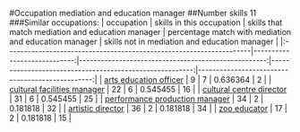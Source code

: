 #Occupation mediation and education manager
##Number skills 11
###Similar occupations:
| occupation                                                          |   skills in this occupation |   skills that match mediation and education manager |   percentage match with mediation and education manager |   skills not in mediation and education manager |
|:--------------------------------------------------------------------|----------------------------:|----------------------------------------------------:|--------------------------------------------------------:|------------------------------------------------:|
| [arts education officer](arts_education_officer.md)                 |                           9 |                                                   7 |                                                0.636364 |                                               2 |
| [cultural facilities manager](cultural_facilities_manager.md)       |                          22 |                                                   6 |                                                0.545455 |                                              16 |
| [cultural centre director](cultural_centre_director.md)             |                          31 |                                                   6 |                                                0.545455 |                                              25 |
| [performance production manager](performance_production_manager.md) |                          34 |                                                   2 |                                                0.181818 |                                              32 |
| [artistic director](artistic_director.md)                           |                          36 |                                                   2 |                                                0.181818 |                                              34 |
| [zoo educator](zoo_educator.md)                                     |                          17 |                                                   2 |                                                0.181818 |                                              15 |
